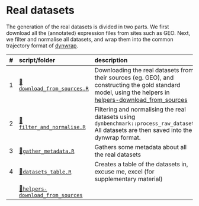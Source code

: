 
# Real datasets

The generation of the real datasets is divided in two parts. We first
download all the (annotated) expression files from sites such as GEO.
Next, we filter and normalise all datasets, and wrap them into the
common trajectory format of
[dynwrap](https://www.github.com/dynverse/dynwrap).

| \# | script/folder                                                     | description                                                                                                                                                                                 |
| :- | :---------------------------------------------------------------- | :------------------------------------------------------------------------------------------------------------------------------------------------------------------------------------------ |
| 1  | [📄`download_from_sources.R`](01-download_from_sources.R)          | Downloading the real datasets from their sources (eg. GEO), and constructing the gold standard model, using the helpers in [helpers-download\_from\_sources](helpers-download_from_sources) |
| 2  | [📄`filter_and_normalise.R`](02-filter_and_normalise.R)            | Filtering and normalising the real datasets using `dynbenchmark::process_raw_dataset` All datasets are then saved into the dynwrap format.                                                  |
| 3  | [📄`gather_metadata.R`](03-gather_metadata.R)                      | Gathers some metadata about all the real datasets                                                                                                                                           |
| 4  | [📄`datasets_table.R`](04-datasets_table.R)                        | Creates a table of the datasets in, excuse me, excel (for supplementary material)                                                                                                           |
|    | [📁`helpers-download_from_sources`](helpers-download_from_sources) |                                                                                                                                                                                             |
